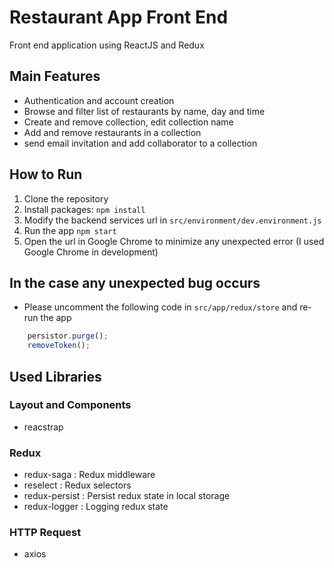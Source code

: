 # Restaurant App Front End
Front end application using ReactJS and Redux

## Main Features
* Authentication and account creation
* Browse and filter list of restaurants by name, day and time
* Create and remove collection, edit collection name
* Add and remove restaurants in a collection
* send email invitation and add collaborator to a collection

## How to Run
1. Clone the repository
2. Install packages: `npm install`
3. Modify the backend services url in `src/environment/dev.environment.js`
4. Run the app `npm start`
5. Open the url in Google Chrome to minimize any unexpected error (I used Google Chrome in development)

## In the case any unexpected bug occurs
* Please uncomment the following code in `src/app/redux/store` and re-run the app
```javascript
    persistor.purge();
    removeToken();
```

## Used Libraries

### Layout and Components
* reacstrap

### Redux 
* redux-saga : Redux middleware
* reselect : Redux selectors
* redux-persist : Persist redux state in local storage
* redux-logger : Logging redux state

### HTTP Request
* axios

